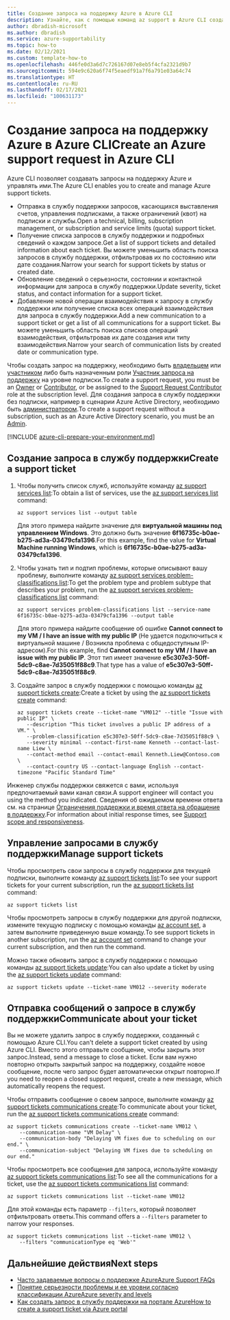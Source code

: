 ```yaml
---
title: Создание запроса на поддержку Azure в Azure CLI
description: Узнайте, как с помощью команд az support в Azure CLI создавать и обновлять запросы на поддержку Azure, а также управлять ими.
author: dbradish-microsoft
ms.author: dbradish
ms.service: azure-supportability
ms.topic: how-to
ms.date: 02/12/2021
ms.custom: template-how-to
ms.openlocfilehash: 446fe0d3a6d7c726167d07e8eb5f4cfa2321d9b7
ms.sourcegitcommit: 594e9c620a6f74f5eaedf91a7f6a791e03a64c74
ms.translationtype: HT
ms.contentlocale: ru-RU
ms.lasthandoff: 02/17/2021
ms.locfileid: "100631173"
---
```

# <a name="create-an-azure-support-request-in-azure-cli"></a><span data-ttu-id="8a331-103">Создание запроса на поддержку Azure в Azure CLI</span><span class="sxs-lookup"><span data-stu-id="8a331-103">Create an Azure support request in Azure CLI</span></span>

<span data-ttu-id="8a331-104">Azure CLI позволяет создавать запросы на поддержку Azure и управлять ими.</span><span class="sxs-lookup"><span data-stu-id="8a331-104">The Azure CLI enables you to create and manage Azure support tickets.</span></span>

- <span data-ttu-id="8a331-105">Отправка в службу поддержки запросов, касающихся выставления счетов, управления подписками, а также ограничений (квот) на подписки и службы.</span><span class="sxs-lookup"><span data-stu-id="8a331-105">Open a technical, billing, subscription management, or subscription and service limits (quota) support ticket.</span></span>
- <span data-ttu-id="8a331-106">Получение списка запросов в службу поддержки и подробных сведений о каждом запросе.</span><span class="sxs-lookup"><span data-stu-id="8a331-106">Get a list of support tickets and detailed information about each ticket.</span></span> <span data-ttu-id="8a331-107">Вы можете уменьшить область поиска запросов в службу поддержки, отфильтровав их по состоянию или дате создания.</span><span class="sxs-lookup"><span data-stu-id="8a331-107">Narrow your search for support tickets by status or created date.</span></span>
- <span data-ttu-id="8a331-108">Обновление сведений о серьезности, состоянии и контактной информации для запроса в службу поддержки.</span><span class="sxs-lookup"><span data-stu-id="8a331-108">Update severity, ticket status, and contact information for a support ticket.</span></span>
- <span data-ttu-id="8a331-109">Добавление новой операции взаимодействия к запросу в службу поддержки или получение списка всех операций взаимодействия для запроса в службу поддержки.</span><span class="sxs-lookup"><span data-stu-id="8a331-109">Add a new communication to a support ticket or get a list of all communications for a support ticket.</span></span> <span data-ttu-id="8a331-110">Вы можете уменьшить область поиска списков операций взаимодействия, отфильтровав их дате создания или типу взаимодействия.</span><span class="sxs-lookup"><span data-stu-id="8a331-110">Narrow your search of communication lists by created date or communication type.</span></span>

<span data-ttu-id="8a331-111">Чтобы создать запрос на поддержку, необходимо быть [владельцем](/azure/role-based-access-control/built-in-roles#owner) или [участником](/azure/role-based-access-control/built-in-roles#contributor) либо быть назначенным роли [Участник запроса на поддержку](/azure/role-based-access-control/built-in-roles#support-request-contributor) на уровне подписки.</span><span class="sxs-lookup"><span data-stu-id="8a331-111">To create a support request, you must be an [Owner](/azure/role-based-access-control/built-in-roles#owner) or [Contributor](/azure/role-based-access-control/built-in-roles#contributor), or be assigned to the [Support Request Contributor](/azure/role-based-access-control/built-in-roles#support-request-contributor) role at the subscription level.</span></span> <span data-ttu-id="8a331-112">Для создания запроса в службу поддержки без подписки, например в сценарии Azure Active Directory, необходимо быть [администратором](/azure/active-directory/roles/permissions-reference).</span><span class="sxs-lookup"><span data-stu-id="8a331-112">To create a support request without a subscription, such as an Azure Active Directory scenario, you must be an [Admin](/azure/active-directory/roles/permissions-reference).</span></span>

[!INCLUDE [azure-cli-prepare-your-environment.md](includes/azure-cli-prepare-your-environment.md)]

## <a name="create-a-support-ticket"></a><span data-ttu-id="8a331-113">Создание запроса в службу поддержки</span><span class="sxs-lookup"><span data-stu-id="8a331-113">Create a support ticket</span></span>

1. <span data-ttu-id="8a331-114">Чтобы получить список служб, используйте команду [az support services list](/cli/azure/ext/support/support/services#ext_support_az_support_services_list):</span><span class="sxs-lookup"><span data-stu-id="8a331-114">To obtain a list of services, use the [az support services list](/cli/azure/ext/support/support/services#ext_support_az_support_services_list) command:</span></span>

   ```azurecli
   az support services list --output table
   ```

   <span data-ttu-id="8a331-115">Для этого примера найдите значение для **виртуальной машины под управлением Windows**. Это должно быть значение **6f16735c-b0ae-b275-ad3a-03479cfa1396**.</span><span class="sxs-lookup"><span data-stu-id="8a331-115">For this example, find the value for **Virtual Machine running Windows**, which is **6f16735c-b0ae-b275-ad3a-03479cfa1396**.</span></span>

1. <span data-ttu-id="8a331-116">Чтобы узнать тип и подтип проблемы, которые описывают вашу проблему, выполните команду [az support services problem-classifications list](/cli/azure/ext/support/support/services/problem-classifications#ext_support_az_support_services_problem_classifications_list):</span><span class="sxs-lookup"><span data-stu-id="8a331-116">To get the problem type and problem subtype that describes your problem, run the [az support services problem-classifications list](/cli/azure/ext/support/support/services/problem-classifications#ext_support_az_support_services_problem_classifications_list) command:</span></span>

   ```azurecli
   az support services problem-classifications list --service-name 6f16735c-b0ae-b275-ad3a-03479cfa1396 --output table
   ```

   <span data-ttu-id="8a331-117">Для этого примера найдите сообщение об ошибке **Cannot connect to my VM / I have an issue with my public IP** (Не удается подключиться к виртуальной машине / Возникла проблема с общедоступным IP-адресом).</span><span class="sxs-lookup"><span data-stu-id="8a331-117">For this example, find **Cannot connect to my VM / I have an issue with my public IP**.</span></span> <span data-ttu-id="8a331-118">Этот тип имеет значение **e5c307e3-50ff-5dc9-c8ae-7d35051f88c9**.</span><span class="sxs-lookup"><span data-stu-id="8a331-118">That type has a value of **e5c307e3-50ff-5dc9-c8ae-7d35051f88c9**.</span></span>

1. <span data-ttu-id="8a331-119">Создайте запрос в службу поддержки с помощью команды [az support tickets create](/cli/azure/ext/support/support/tickets#ext_support_az_support_tickets_create):</span><span class="sxs-lookup"><span data-stu-id="8a331-119">Create a ticket by using the [az support tickets create](/cli/azure/ext/support/support/tickets#ext_support_az_support_tickets_create) command:</span></span>

   ```azurecli
   az support tickets create --ticket-name "VM012" --title "Issue with public IP" \
      --description "This ticket involves a public IP address of a VM." \
      --problem-classification e5c307e3-50ff-5dc9-c8ae-7d35051f88c9 \
      --severity minimal --contact-first-name Kenneth --contact-last-name Liew \
      --contact-method email --contact-email Kenneth.Liew@Contoso.com \
      --contact-country US --contact-language English --contact-timezone "Pacific Standard Time"
   ```

<span data-ttu-id="8a331-120">Инженер службы поддержки свяжется с вами, используя предпочитаемый вами канал связи.</span><span class="sxs-lookup"><span data-stu-id="8a331-120">A support engineer will contact you using the method you indicated.</span></span> <span data-ttu-id="8a331-121">Сведения об ожидаемом времени ответа см. на странице [Ограничения поддержки и время ответа на обращение в поддержку](/support/plans/response/).</span><span class="sxs-lookup"><span data-stu-id="8a331-121">For information about initial response times, see [Support scope and responsiveness](/support/plans/response/).</span></span>

## <a name="manage-support-tickets"></a><span data-ttu-id="8a331-122">Управление запросами в службу поддержки</span><span class="sxs-lookup"><span data-stu-id="8a331-122">Manage support tickets</span></span>

<span data-ttu-id="8a331-123">Чтобы просмотреть свои запросы в службу поддержки для текущей подписки, выполните команду [az support tickets list](/cli/azure/ext/support/support/tickets#ext_support_az_support_tickets_list):</span><span class="sxs-lookup"><span data-stu-id="8a331-123">To see your support tickets for your current subscription, run the [az support tickets list](/cli/azure/ext/support/support/tickets#ext_support_az_support_tickets_list) command:</span></span>

```azurecli
az support tickets list
```

<span data-ttu-id="8a331-124">Чтобы просмотреть запросы в службу поддержки для другой подписки, измените текущую подписку с помощью команды [az account set](/cli/azure/account#az_account_set), а затем выполните приведенную выше команду.</span><span class="sxs-lookup"><span data-stu-id="8a331-124">To see support tickets in another subscription, run the [az account set](/cli/azure/account#az_account_set) command to change your current subscription, and then run the command.</span></span>

<span data-ttu-id="8a331-125">Можно также обновить запрос в службу поддержки с помощью команды [az support tickets update](/cli/azure/ext/support/support/tickets#ext_support_az_support_tickets_update):</span><span class="sxs-lookup"><span data-stu-id="8a331-125">You can also update a ticket by using the [az support tickets update](/cli/azure/ext/support/support/tickets#ext_support_az_support_tickets_update) command:</span></span>

```azurecli
az support tickets update --ticket-name VM012 --severity moderate
```

## <a name="communicate-about-your-ticket"></a><span data-ttu-id="8a331-126">Отправка сообщений о запросе в службу поддержки</span><span class="sxs-lookup"><span data-stu-id="8a331-126">Communicate about your ticket</span></span>

<span data-ttu-id="8a331-127">Вы не можете удалить запрос в службу поддержки, созданный с помощью Azure CLI.</span><span class="sxs-lookup"><span data-stu-id="8a331-127">You can't delete a support ticket created by using Azure CLI.</span></span> <span data-ttu-id="8a331-128">Вместо этого отправьте сообщение, чтобы закрыть этот запрос.</span><span class="sxs-lookup"><span data-stu-id="8a331-128">Instead, send a message to close a ticket.</span></span> <span data-ttu-id="8a331-129">Если вам нужно повторно открыть закрытый запрос на поддержку, создайте новое сообщение, после чего запрос будет автоматически открыт повторно.</span><span class="sxs-lookup"><span data-stu-id="8a331-129">If you need to reopen a closed support request, create a new message, which automatically reopens the request.</span></span>

<span data-ttu-id="8a331-130">Чтобы отправить сообщение о своем запросе, выполните команду [az support tickets communications create](/cli/azure/ext/support/support/tickets/communications#ext_support_az_support_tickets_communications_create):</span><span class="sxs-lookup"><span data-stu-id="8a331-130">To communicate about your ticket, run the [az support tickets communications create](/cli/azure/ext/support/support/tickets/communications#ext_support_az_support_tickets_communications_create) command:</span></span>

```azurecli
az support tickets communications create --ticket-name VM012 \
    --communication-name "VM Delay" \
    --communication-body "Delaying VM fixes due to scheduling on our end." \
    --communication-subject "Delaying VM fixes due to scheduling on our end."
```

<span data-ttu-id="8a331-131">Чтобы просмотреть все сообщения для запроса, используйте команду [az support tickets communications list](/cli/azure/ext/support/support/tickets/communications#ext_support_az_support_tickets_communications_list):</span><span class="sxs-lookup"><span data-stu-id="8a331-131">To see all the communications for a ticket, use the [az support tickets communications list](/cli/azure/ext/support/support/tickets/communications#ext_support_az_support_tickets_communications_list) command:</span></span>

```azurecli
az support tickets communications list --ticket-name VM012
```

<span data-ttu-id="8a331-132">Для этой команды есть параметр `--filters`, который позволяет отфильтровать ответы.</span><span class="sxs-lookup"><span data-stu-id="8a331-132">This command offers a `--filters` parameter to narrow your responses.</span></span>

```azurecli
az support tickets communications list --ticket-name VM012 \
    --filters "communicationType eq 'Web'"
```

## <a name="next-steps"></a><span data-ttu-id="8a331-133">Дальнейшие действия</span><span class="sxs-lookup"><span data-stu-id="8a331-133">Next steps</span></span>

- [<span data-ttu-id="8a331-134">Часто задаваемые вопросы о поддержке Azure</span><span class="sxs-lookup"><span data-stu-id="8a331-134">Azure Support FAQs</span></span>](/support/faq/)
- [<span data-ttu-id="8a331-135">Понятие серьезности проблемы и ее уровни согласно классификации Azure</span><span class="sxs-lookup"><span data-stu-id="8a331-135">Azure severity and levels</span></span>](/support/plans/response/)
- [<span data-ttu-id="8a331-136">Как создать запрос в службу поддержки на портале Azure</span><span class="sxs-lookup"><span data-stu-id="8a331-136">How to create a support ticket via Azure portal</span></span>](/azure/azure-portal/supportability/how-to-create-azure-support-request)
